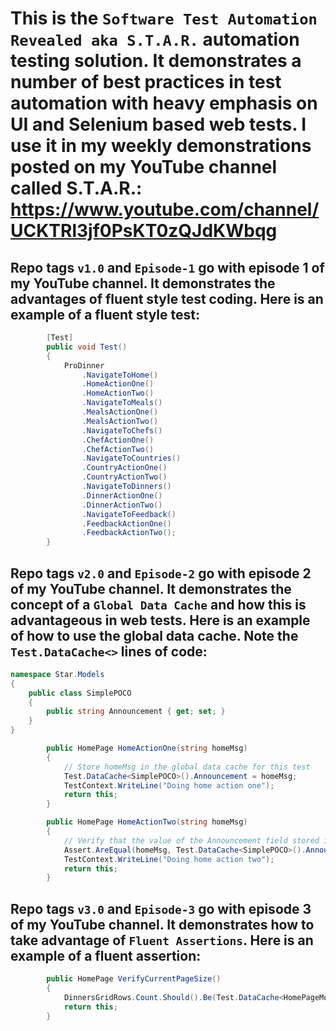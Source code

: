 # This is the `Software Test Automation Revealed aka S.T.A.R.` automation testing solution. It demonstrates a number of best practices in test automation with heavy emphasis on UI and Selenium based web tests. I use it in my weekly demonstrations posted on my YouTube channel called S.T.A.R.: https://www.youtube.com/channel/UCKTRl3jf0PsKT0zQJdKWbqg
## Repo tags `v1.0` and `Episode-1` go with episode 1 of my YouTube channel. It demonstrates the advantages of fluent style test coding. Here is an example of a fluent style test:
```csharp
        [Test]
        public void Test()
        {
            ProDinner
                .NavigateToHome()
                .HomeActionOne()
                .HomeActionTwo()
                .NavigateToMeals()
                .MealsActionOne()
                .MealsActionTwo()
                .NavigateToChefs()
                .ChefActionOne()
                .ChefActionTwo()
                .NavigateToCountries()
                .CountryActionOne()
                .CountryActionTwo()
                .NavigateToDinners()
                .DinnerActionOne()
                .DinnerActionTwo()
                .NavigateToFeedback()
                .FeedbackActionOne()
                .FeedbackActionTwo();
        }
```
## Repo tags `v2.0` and `Episode-2` go with episode 2 of my YouTube channel. It demonstrates the concept of a `Global Data Cache` and how this is advantageous in web tests. Here is an example of how to use the global data cache. Note the `Test.DataCache<>` lines of code:
```csharp
namespace Star.Models
{
    public class SimplePOCO
    {
        public string Announcement { get; set; }
    }
}
```
```csharp
        public HomePage HomeActionOne(string homeMsg)
        {
            // Store homeMsg in the global data cache for this test
            Test.DataCache<SimplePOCO>().Announcement = homeMsg;
            TestContext.WriteLine("Doing home action one");
            return this;
        }

        public HomePage HomeActionTwo(string homeMsg)
        {
            // Verify that the value of the Announcement field stored in the Global Data Cache equals homeMsg
            Assert.AreEqual(homeMsg, Test.DataCache<SimplePOCO>().Announcement);
            TestContext.WriteLine("Doing home action two");
            return this;
        }
```
## Repo tags `v3.0` and `Episode-3` go with episode 3 of my YouTube channel. It demonstrates how to take advantage of `Fluent Assertions`. Here is an example of a fluent assertion:
```csharp
        public HomePage VerifyCurrentPageSize()
        {
            DinnersGridRows.Count.Should().Be(Test.DataCache<HomePageModel>().ExpectedPageSize);
            return this;
        }
```
